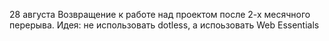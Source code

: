 28 августа
Возвращение к работе над проектом после 2-х месячного перерыва.
Идея: не использовать dotless, а испоьзовать Web Essentials
